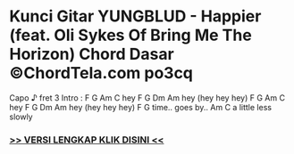 
 # Kunci Gitar YUNGBLUD - Happier (feat. Oli Sykes Of Bring Me The Horizon) Chord Dasar ©ChordTela.com po3cq


Capo ♪ fret 3 Intro : F G Am C hey F G Dm Am hey (hey hey hey) F G Am C hey F G Dm Am hey (hey hey hey) F G time.. goes by.. Am C a little less slowly

###  <a href="https://shortlighzx.web.app?sq=Kunci Gitar YUNGBLUD - Happier (feat. Oli Sykes Of Bring Me The Horizon) Chord Dasar ©ChordTela.com"> >> VERSI LENGKAP KLIK DISINI << </a>

